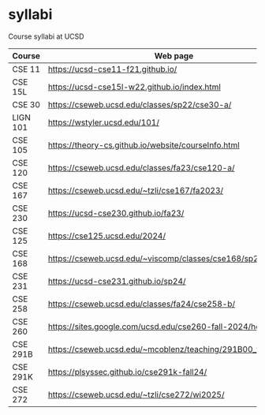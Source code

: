 # syllabi

Course syllabi at UCSD

Course | Web page
--- | ---
CSE 11 | https://ucsd-cse11-f21.github.io/
CSE 15L | https://ucsd-cse15l-w22.github.io/index.html
CSE 30 | https://cseweb.ucsd.edu/classes/sp22/cse30-a/
LIGN 101 | https://wstyler.ucsd.edu/101/
CSE 105 | https://theory-cs.github.io/website/courseInfo.html
CSE 120 | https://cseweb.ucsd.edu/classes/fa23/cse120-a/
CSE 167 | https://cseweb.ucsd.edu/~tzli/cse167/fa2023/
CSE 230 | https://ucsd-cse230.github.io/fa23/
CSE 125 | https://cse125.ucsd.edu/2024/
CSE 168 | https://cseweb.ucsd.edu/~viscomp/classes/cse168/sp24/168.html
CSE 231 | https://ucsd-cse231.github.io/sp24/
CSE 258 | https://cseweb.ucsd.edu/classes/fa24/cse258-b/
CSE 260 | https://sites.google.com/ucsd.edu/cse260-fall-2024/home
CSE 291B | https://cseweb.ucsd.edu/~mcoblenz/teaching/291B00_fall2024/
CSE 291K | https://plsyssec.github.io/cse291k-fall24/
CSE 272 | https://cseweb.ucsd.edu/~tzli/cse272/wi2025/
